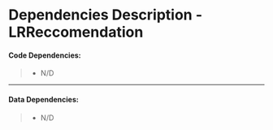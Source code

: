 # Dependencies Description - LRReccomendation


#### **Code Dependencies:**
> * N/D

-----

#### **Data Dependencies:**
> * N/D